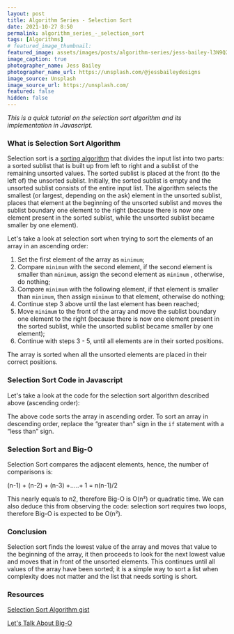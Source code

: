 ```yaml
---
layout: post
title: Algorithm Series - Selection Sort
date: 2021-10-27 8:50
permalink: algorithm_series_-_selection_sort
tags: [Algorithms]
# featured_image_thumbnail:
featured_image: assets/images/posts/algorithm-series/jess-bailey-l3N9Q27zULw-unsplash.jpg
image_caption: true
photographer_name: Jess Bailey
photographer_name_url: https://unsplash.com/@jessbaileydesigns
image_source: Unsplash
image_source_url: https://unsplash.com/
featured: false
hidden: false
---
```


_This is a quick tutorial on the selection sort algorithm and its implementation in Javascript._

### What is Selection Sort Algorithm

Selection sort is a [sorting algorithm](<[https://en.wikipedia.org/wiki/Sorting_algorithm](https://en.wikipedia.org/wiki/Sorting_algorithm)>) that divides the input list into two parts: a sorted sublist that is built up from left to right and a sublist of the remaining unsorted values. The sorted sublist is placed at the front (to the left of) the unsorted sublist. Initially, the sorted sublist is empty and the unsorted sublist consists of the entire input list. The algorithm selects the smallest (or largest, depending on the ask) element in the unsorted sublist, places that element at the beginning of the unsorted sublist and moves the sublist boundary one element to the right (because there is now one element present in the sorted sublist, while the unsorted sublist became smaller by one element).

Let's take a look at selection sort when trying to sort the elements of an array in an ascending order:

1. Set the first element of the array as `minimum`;
2. Compare `minimum` with the second element, if the second element is smaller than `minimum`, assign the second element as `minimum` , otherwise, do nothing;
3. Compare `minimum` with the following element, if that element is smaller than `minimum`, then assign `minimum` to that element, otherwise do nothing;
4. Continue step 3 above until the last element has been reached;
5. Move `minimum` to the front of the array and move the sublist boundary one element to the right (because there is now one element present in the sorted sublist, while the unsorted sublist became smaller by one element);
6. Continue with steps 3 - 5, until all elements are in their sorted positions.

The array is sorted when all the unsorted elements are placed in their correct positions.

### Selection Sort Code in Javascript

Let's take a look at the code for the selection sort algorithm described above (ascending order):

<script src="https://gist.github.com/tcelovsky/4c7b1b5a852adacf13ba7a3604000f79.js"></script>

The above code sorts the array in ascending order. To sort an array in descending order, replace the “greater than” sign in the `if` statement with a “less than” sign.

### Selection Sort and Big-O

Selection Sort compares the adjacent elements, hence, the number of comparisons is:

(n-1) + (n-2) + (n-3) +.....+ 1 = n(n-1)/2

This nearly equals to n2, therefore Big-O is O(n²) or quadratic time. We can also deduce this from observing the code: selection sort requires two loops, therefore Big-O is expected to be O(n²).

### Conclusion

Selection sort finds the lowest value of the array and moves that value to the beginning of the array, it then proceeds to look for the next lowest value and moves that in front of the unsorted elements. This continues until all values of the array have been sorted; it is a simple way to sort a list when complexity does not matter and the list that needs sorting is short.

### Resources 

[Selection Sort Algorithm gist](https://gist.github.com/tcelovsky/4c7b1b5a852adacf13ba7a3604000f79)

[Let's Talk About Big-O](http://tatyanacelovsky.com/let's_talk_about_big_o)
